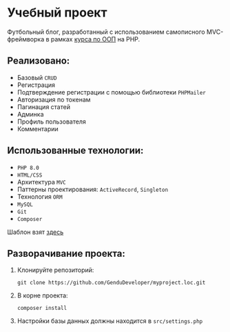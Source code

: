 
# Учебный проект
Футбольный блог, разработанный с использованием самописного MVC-фреймворка в рамках [курса по ООП](https://php.zone/oop-v-php-prodvinutyj-kurs) на PHP.
## Реализовано:
- Базовый `CRUD`
- Регистрация
- Подтверждение регистрации с помощью библиотеки `PHPMailer`
- Авторизация по токенам
- Пагинация статей
- Админка
- Профиль пользователя
- Комментарии
## Использованные технологии:
 - `PHP 8.0`
 - `HTML/CSS`
 - Архитектура `MVC`
 - Паттерны проектирования: `ActiveRecord`, `Singleton`
 - Технология `ORM`
 - `MySQL`
 - `Git`
 - `Composer`

Шаблон взят [здесь](https://github.com/dawidolko/Website-Templates/tree/master/startbootstrap-clean-blog-1.0.2)
## Разворачивание проекта:
1. Клонируйте репозиторий:

      `git clone https://github.com/GenduDeveloper/myproject.loc.git`
2. В корне проекта:

    `composer install`
3. Настройки базы данных должны находится в `src/settings.php`
